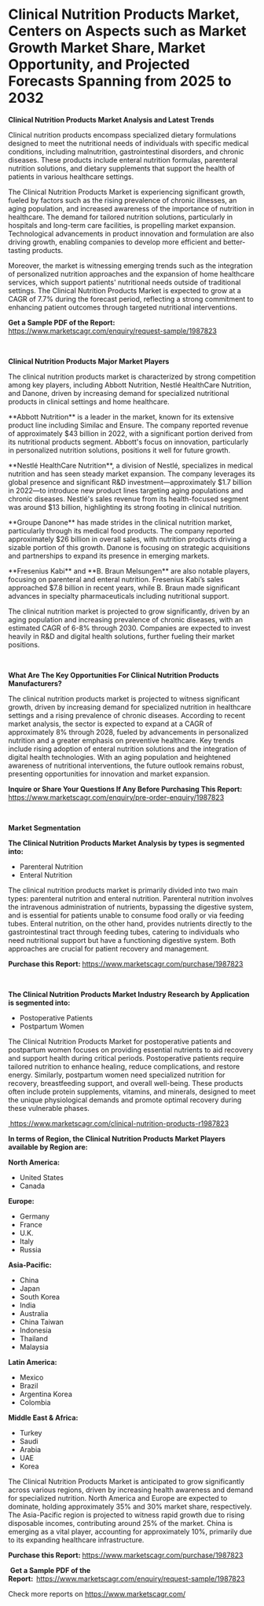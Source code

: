 <p><h1>Clinical Nutrition Products Market, Centers on Aspects such as Market Growth Market Share, Market Opportunity, and Projected Forecasts Spanning from 2025 to 2032</h1></p><p><strong>Clinical Nutrition Products Market Analysis and Latest Trends</strong></p>
<p><p>Clinical nutrition products encompass specialized dietary formulations designed to meet the nutritional needs of individuals with specific medical conditions, including malnutrition, gastrointestinal disorders, and chronic diseases. These products include enteral nutrition formulas, parenteral nutrition solutions, and dietary supplements that support the health of patients in various healthcare settings.</p><p>The Clinical Nutrition Products Market is experiencing significant growth, fueled by factors such as the rising prevalence of chronic illnesses, an aging population, and increased awareness of the importance of nutrition in healthcare. The demand for tailored nutrition solutions, particularly in hospitals and long-term care facilities, is propelling market expansion. Technological advancements in product innovation and formulation are also driving growth, enabling companies to develop more efficient and better-tasting products.</p><p>Moreover, the market is witnessing emerging trends such as the integration of personalized nutrition approaches and the expansion of home healthcare services, which support patients' nutritional needs outside of traditional settings. The Clinical Nutrition Products Market is expected to grow at a CAGR of 7.7% during the forecast period, reflecting a strong commitment to enhancing patient outcomes through targeted nutritional interventions. </p></p>
<p><strong>Get a Sample PDF of the Report:&nbsp;</strong> <a href="https://www.marketscagr.com/enquiry/request-sample/1987823?utm_campaign=1905&utm_medium=2&utm_source=Github&utm_content=ia&utm_term=08032025&utm_id=clinical-nutrition-products">https://www.marketscagr.com/enquiry/request-sample/1987823</a></p>
<p>&nbsp;</p>
<p><strong>Clinical Nutrition Products Major Market Players</strong></p>
<p><p>The clinical nutrition products market is characterized by strong competition among key players, including Abbott Nutrition, Nestlé HealthCare Nutrition, and Danone, driven by increasing demand for specialized nutritional products in clinical settings and home healthcare.</p><p>**Abbott Nutrition** is a leader in the market, known for its extensive product line including Similac and Ensure. The company reported revenue of approximately $43 billion in 2022, with a significant portion derived from its nutritional products segment. Abbott's focus on innovation, particularly in personalized nutrition solutions, positions it well for future growth.</p><p>**Nestlé HealthCare Nutrition**, a division of Nestlé, specializes in medical nutrition and has seen steady market expansion. The company leverages its global presence and significant R&D investment—approximately $1.7 billion in 2022—to introduce new product lines targeting aging populations and chronic diseases. Nestlé's sales revenue from its health-focused segment was around $13 billion, highlighting its strong footing in clinical nutrition.</p><p>**Groupe Danone** has made strides in the clinical nutrition market, particularly through its medical food products. The company reported approximately $26 billion in overall sales, with nutrition products driving a sizable portion of this growth. Danone is focusing on strategic acquisitions and partnerships to expand its presence in emerging markets.</p><p>**Fresenius Kabi** and **B. Braun Melsungen** are also notable players, focusing on parenteral and enteral nutrition. Fresenius Kabi’s sales approached $7.8 billion in recent years, while B. Braun made significant advances in specialty pharmaceuticals including nutritional support.</p><p>The clinical nutrition market is projected to grow significantly, driven by an aging population and increasing prevalence of chronic diseases, with an estimated CAGR of 6-8% through 2030. Companies are expected to invest heavily in R&D and digital health solutions, further fueling their market positions.</p></p>
<p>&nbsp;</p>
<p><strong>What Are The Key Opportunities For Clinical Nutrition Products Manufacturers?</strong></p>
<p><p>The clinical nutrition products market is projected to witness significant growth, driven by increasing demand for specialized nutrition in healthcare settings and a rising prevalence of chronic diseases. According to recent market analysis, the sector is expected to expand at a CAGR of approximately 8% through 2028, fueled by advancements in personalized nutrition and a greater emphasis on preventive healthcare. Key trends include rising adoption of enteral nutrition solutions and the integration of digital health technologies. With an aging population and heightened awareness of nutritional interventions, the future outlook remains robust, presenting opportunities for innovation and market expansion.</p></p>
<p><strong>Inquire or Share Your Questions If Any Before Purchasing This Report:</strong> <a href="https://www.marketscagr.com/enquiry/pre-order-enquiry/1987823?utm_campaign=1905&utm_medium=2&utm_source=Github&utm_content=ia&utm_term=08032025&utm_id=clinical-nutrition-products">https://www.marketscagr.com/enquiry/pre-order-enquiry/1987823</a></p>
<p>&nbsp;</p>
<p><strong>Market Segmentation</strong></p>
<p><strong>The Clinical Nutrition Products Market Analysis by types is segmented into:</strong></p>
<p><ul><li>Parenteral Nutrition</li><li>Enteral Nutrition</li></ul></p>
<p><p>The clinical nutrition products market is primarily divided into two main types: parenteral nutrition and enteral nutrition. Parenteral nutrition involves the intravenous administration of nutrients, bypassing the digestive system, and is essential for patients unable to consume food orally or via feeding tubes. Enteral nutrition, on the other hand, provides nutrients directly to the gastrointestinal tract through feeding tubes, catering to individuals who need nutritional support but have a functioning digestive system. Both approaches are crucial for patient recovery and management.</p></p>
<p><strong>Purchase this Report:&nbsp;</strong><a href="https://www.marketscagr.com/purchase/1987823?utm_campaign=1905&utm_medium=2&utm_source=Github&utm_content=ia&utm_term=08032025&utm_id=clinical-nutrition-products">https://www.marketscagr.com/purchase/1987823</a></p>
<p>&nbsp;</p>
<p><strong>The Clinical Nutrition Products Market Industry Research by Application is segmented into:</strong></p>
<p><ul><li>Postoperative Patients</li><li>Postpartum Women</li></ul></p>
<p><p>The Clinical Nutrition Products Market for postoperative patients and postpartum women focuses on providing essential nutrients to aid recovery and support health during critical periods. Postoperative patients require tailored nutrition to enhance healing, reduce complications, and restore energy. Similarly, postpartum women need specialized nutrition for recovery, breastfeeding support, and overall well-being. These products often include protein supplements, vitamins, and minerals, designed to meet the unique physiological demands and promote optimal recovery during these vulnerable phases.</p></p>
<p><a href="https://www.marketscagr.com/clinical-nutrition-products-r1987823?utm_campaign=1905&utm_medium=2&utm_source=Github&utm_content=ia&utm_term=08032025&utm_id=clinical-nutrition-products">&nbsp;https://www.marketscagr.com/clinical-nutrition-products-r1987823</a></p>
<p><strong>In terms of Region, the Clinical Nutrition Products Market Players available by Region are:</strong></p>
<p>
    <p> <strong> North America: </strong>
        <ul>
            <li>United States</li>
            <li>Canada</li>
        </ul>
        </p> 
    <p> <strong> Europe: </strong>
        <ul>
            <li>Germany</li>
            <li>France</li>
            <li>U.K.</li>
            <li>Italy</li>
            <li>Russia</li>
        </ul>
        </p> 
    <p> <strong> Asia-Pacific: </strong>
        <ul>
            <li>China</li>
            <li>Japan</li>
            <li>South Korea</li>
            <li>India</li>
            <li>Australia</li>
            <li>China Taiwan</li>
            <li>Indonesia</li>
            <li>Thailand</li>
            <li>Malaysia</li>
        </ul>
        </p> 
    <p> <strong> Latin America: </strong>
        <ul>
            <li>Mexico</li>
            <li>Brazil</li>
            <li>Argentina Korea</li>
            <li>Colombia</li>
        </ul>
        </p> 
    <p> <strong> Middle East & Africa: </strong>
        <ul>
            <li>Turkey</li>
            <li>Saudi</li>
            <li>Arabia</li>
            <li>UAE</li>
            <li>Korea</li>
        </ul>
    </p>
    </p>
<p><p>The Clinical Nutrition Products Market is anticipated to grow significantly across various regions, driven by increasing health awareness and demand for specialized nutrition. North America and Europe are expected to dominate, holding approximately 35% and 30% market share, respectively. The Asia-Pacific region is projected to witness rapid growth due to rising disposable incomes, contributing around 25% of the market. China is emerging as a vital player, accounting for approximately 10%, primarily due to its expanding healthcare infrastructure.</p></p>
<p><strong>Purchase this Report: </strong><a href="https://www.marketscagr.com/purchase/1987823?utm_campaign=1905&utm_medium=2&utm_source=Github&utm_content=ia&utm_term=08032025&utm_id=clinical-nutrition-products">https://www.marketscagr.com/purchase/1987823</a></p>
<p>&nbsp;<strong>Get a Sample PDF of the Report:&nbsp;&nbsp;</strong><a href="https://www.marketscagr.com/enquiry/request-sample/1987823?utm_campaign=1905&utm_medium=2&utm_source=Github&utm_content=ia&utm_term=08032025&utm_id=clinical-nutrition-products">https://www.marketscagr.com/enquiry/request-sample/1987823</a></p>
<p><strong></strong></p>
<p>Check more reports on <a href="https://www.marketscagr.com/?utm_campaign=1905&utm_medium=2&utm_source=Github&utm_content=ia&utm_term=08032025&utm_id=clinical-nutrition-products">https://www.marketscagr.com/</a></p>